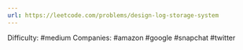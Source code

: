 ```yaml
---
url: https://leetcode.com/problems/design-log-storage-system
---
```


Difficulty: #medium
Companies: #amazon #google #snapchat #twitter